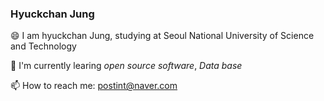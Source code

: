 ### Hyuckchan Jung ###

:smile: I am hyuckchan Jung, studying at Seoul National University of Science and Technology

🌱 I'm currently learing _open source software_, _Data base_

📫 How to reach me: postint@naver.com
